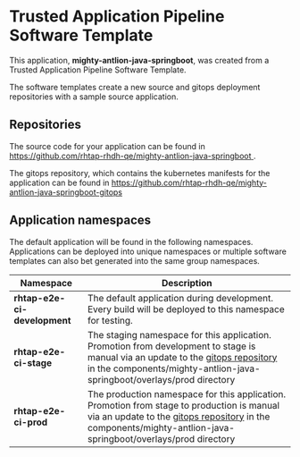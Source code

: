 # Trusted Application Pipeline Software Template

This application, **mighty-antlion-java-springboot**, was created from a Trusted Application Pipeline Software Template.

The software templates create a new source and gitops deployment repositories with a sample source application. 

## Repositories

The source code for your application can be found in [https://github.com/rhtap-rhdh-qe/mighty-antlion-java-springboot ](https://github.com/rhtap-rhdh-qe/mighty-antlion-java-springboot ).
 
The gitops repository, which contains the kubernetes manifests for the application can be found in 
[https://github.com/rhtap-rhdh-qe/mighty-antlion-java-springboot-gitops ](https://github.com/rhtap-rhdh-qe/mighty-antlion-java-springboot-gitops ) 

## Application namespaces 

The default application will be found in the following namespaces. Applications can be deployed into unique namespaces or multiple software templates can also bet generated into the same group namespaces.  

|  Namespace   |  Description   |  
| -------- | -------- |   
| **rhtap-e2e-ci-development** | The default application during development. Every build will be deployed to this namespace for testing. | 
| **rhtap-e2e-ci-stage** | The staging namespace for this application. Promotion from development to stage is manual via an update to the [gitops repository](https://github.com/rhtap-rhdh-qe/mighty-antlion-java-springboot-gitops ) in the components/mighty-antlion-java-springboot/overlays/prod directory |  
| **rhtap-e2e-ci-prod** | The production namespace for this application. Promotion from stage to production is manual via an update to the [gitops repository](https://github.com/rhtap-rhdh-qe/mighty-antlion-java-springboot-gitops ) in the components/mighty-antlion-java-springboot/overlays/prod directory | 